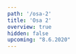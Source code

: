 ```yaml
---
path: '/osa-2'
title: 'Osa 2'
overview: true
hidden: false
upcoming: "8.6.2020"
---
```


<pages-in-this-section></pages-in-this-section>

<exercises-in-this-section></exercises-in-this-section>
